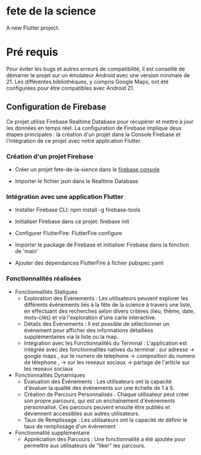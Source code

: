 # fete de la science

A new Flutter project.

# Pré requis 
Pour éviter les bugs et autres erreurs de compatibilité, il est conseillé de démarrer le projet sur un émulateur Android avec une version minimale de 21. Les différentes bibliothèques, y compris Google Maps, ont été configurées pour être compatibles avec Android 21.


## Configuration de Firebase

Ce projet utilise Firebase Realtime Database pour récupérer et mettre à jour les données en temps réel. La configuration de Firebase implique deux étapes principales : la création d'un projet dans la Console Firebase et l'intégration de ce projet avec notre application Flutter.

### Création d'un projet Firebase

- Créer un projet fete-de-la-sience dans le [firebase console](https://console.firebase.google.com/u/0/project/fete-de-la-sience/database/fete-de-la-sience-default-rtdb/data)

- Importer le fichier json dans le Realtime Database

### Intégration avec une application Flutter

- Installer Firebase CLI: npm install -g firebase-tools

- Initialiser Firebase dans ce projet: firebase init

- Configurer FlutterFire: FlutterFire configure 

- Importer le package de Firebase et initialiser Firebase dans la fonction de 'main' 

- Ajouter des dépendances FlutterFire à fichier pubspec.yaml

### Fonctionnalités réalisées

* Fonctionnalités Statiques 
    - Exploration des Événements : Les utilisateurs peuvent explorer les différents événements liés à la fête de la science à travers une liste, en effectuant des recherches selon divers critères (lieu, thème, date, mots-clés) et via l'exploration d'une carte interactive.
    - Détails des Événements : Il est possible de sélectionner un événement pour afficher des informations détaillées supplémentaires via la liste ou la map.
    - Intégration avec les Fonctionnalités du Terminal : L'application est intégrée avec des fonctionnalités natives du terminal : sur adresse -> google maps , sur le numero de telephone -> composition du numero de télephone , -> sur les reseaux sociaux -> partage de l'article sur les reseaux sociaux 
 * Fonctionnalités Dynamiques 
    - Évaluation des Événements : Les utilisateurs ont la capacité d'évaluer la qualité des événements sur une échelle de 1 à 5. 
    - Création de Parcours Personnalisés : Chaque utilisateur peut créer son propre parcours, qui est un enchaînement d'événements personnalisé. Ces parcours peuvent ensuite être publiés et deviennent accessibles aux autres utilisateurs. 
    - Taux de Remplissage : Les utilisateurs ont la capacité  de définir le taux de remplissage d'un évènement
* Fonctionnalité supplémentaire 
    - Appréciation des Parcours : Une fonctionnalité a été ajoutée pour permettre aux utilisateurs de "liker" les parcours.